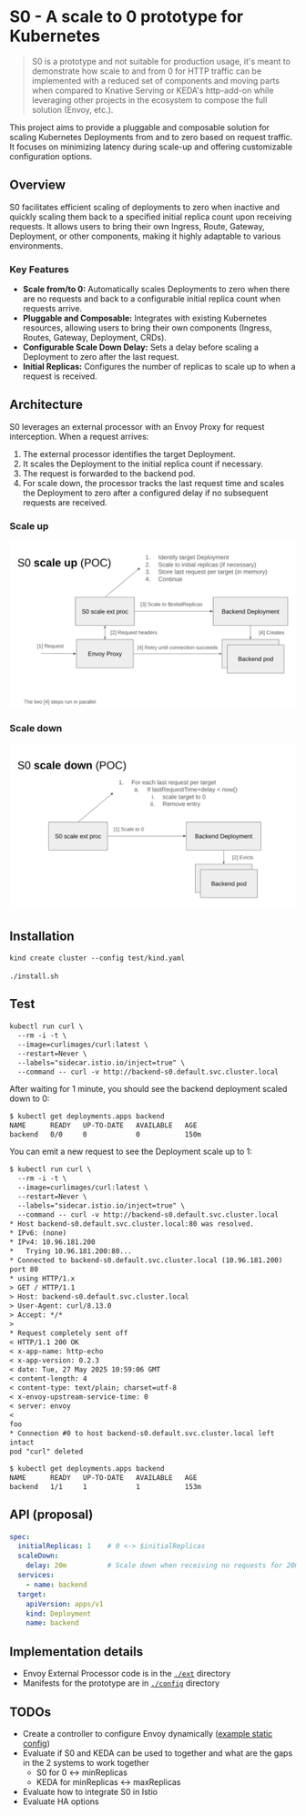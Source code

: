 # S0 - A scale to 0 prototype for Kubernetes

> S0 is a prototype and not suitable for production usage, it's meant to demonstrate how scale to and from 0 for HTTP
> traffic can be implemented with a reduced set of components and moving parts when compared to Knative Serving or
> KEDA's http-add-on while leveraging other projects in the ecosystem to compose the full solution (Envoy, etc.).

This project aims to provide a pluggable and composable solution for scaling Kubernetes Deployments from and to zero
based on request traffic. It focuses on minimizing latency during scale-up and offering customizable configuration
options.

## Overview

S0 facilitates efficient scaling of deployments to zero when inactive and quickly scaling them back to a specified
initial replica count upon receiving requests. It allows users to bring their own Ingress, Route, Gateway, Deployment,
or other components, making it highly adaptable to various environments.

### Key Features

* **Scale from/to 0:** Automatically scales Deployments to zero when there are no requests and back to a configurable
  initial replica count when requests arrive.
* **Pluggable and Composable:** Integrates with existing Kubernetes resources, allowing users to bring their own
  components (Ingress, Routes, Gateway, Deployment, CRDs).
* **Configurable Scale Down Delay:** Sets a delay before scaling a Deployment to zero after the last request.
* **Initial Replicas:** Configures the number of replicas to scale up to when a request is received.

## Architecture

S0 leverages an external processor with an Envoy Proxy for request interception. When a request arrives:

1. The external processor identifies the target Deployment.
2. It scales the Deployment to the initial replica count if necessary.
3. The request is forwarded to the backend pod.
4. For scale down, the processor tracks the last request time and scales the Deployment to zero after a configured delay
   if no subsequent requests are received.

### Scale up

![Scale Up Diagram](./docs/assets/diagram_scale_up.png "Scale up diagram")

### Scale down

![Scale Down Diagram](./docs/assets/diagram_scale_down.png "Scale down diagram")

## Installation

```shell
kind create cluster --config test/kind.yaml

./install.sh
```

## Test

```shell
kubectl run curl \
  --rm -i -t \
  --image=curlimages/curl:latest \
  --restart=Never \
  --labels="sidecar.istio.io/inject=true" \
  --command -- curl -v http://backend-s0.default.svc.cluster.local
```

After waiting for 1 minute, you should see the backend deployment scaled down to 0:

```shell
$ kubectl get deployments.apps backend
NAME      READY   UP-TO-DATE   AVAILABLE   AGE
backend   0/0     0            0           150m
```

You can emit a new request to see the Deployment scale up to 1:

```shell
$ kubectl run curl \
  --rm -i -t \
  --image=curlimages/curl:latest \
  --restart=Never \
  --labels="sidecar.istio.io/inject=true" \
  --command -- curl -v http://backend-s0.default.svc.cluster.local
* Host backend-s0.default.svc.cluster.local:80 was resolved.
* IPv6: (none)
* IPv4: 10.96.181.200
*   Trying 10.96.181.200:80...
* Connected to backend-s0.default.svc.cluster.local (10.96.181.200) port 80
* using HTTP/1.x
> GET / HTTP/1.1
> Host: backend-s0.default.svc.cluster.local
> User-Agent: curl/8.13.0
> Accept: */*
> 
* Request completely sent off
< HTTP/1.1 200 OK
< x-app-name: http-echo
< x-app-version: 0.2.3
< date: Tue, 27 May 2025 10:59:06 GMT
< content-length: 4
< content-type: text/plain; charset=utf-8
< x-envoy-upstream-service-time: 0
< server: envoy
< 
foo
* Connection #0 to host backend-s0.default.svc.cluster.local left intact
pod "curl" deleted
```

```shell
$ kubectl get deployments.apps backend
NAME      READY   UP-TO-DATE   AVAILABLE   AGE
backend   1/1     1            1           153m

```

## API (proposal)

```yaml
spec:
  initialReplicas: 1    # 0 <-> $initialReplicas
  scaleDown:
    delay: 20m          # Scale down when receiving no requests for 20m
  services:
    - name: backend
  target:
    apiVersion: apps/v1
    kind: Deployment
    name: backend
```

## Implementation details

- Envoy External Processor code is in the [`./ext`](./ext) directory
- Manifests for the prototype are in [`./config`](./config) directory

## TODOs

- Create a controller to configure Envoy dynamically ([example static config](./config/kustomize/envoy-config.yaml))
- Evaluate if S0 and KEDA can be used to together and what are the gaps in the 2 systems to work together
  - S0 for 0 <-> minReplicas
  - KEDA for minReplicas <-> maxReplicas
- Evaluate how to integrate S0 in Istio
- Evaluate HA options
